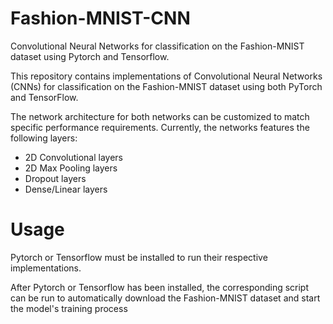 # Fashion-MNIST-CNN
Convolutional Neural Networks for classification on the Fashion-MNIST dataset using Pytorch and Tensorflow.

This repository contains implementations of Convolutional Neural Networks (CNNs) for classification on the Fashion-MNIST dataset using both PyTorch and TensorFlow. 

The network architecture for both networks can be customized to match specific performance requirements. Currently, the networks features the following layers:

- 2D Convolutional layers
- 2D Max Pooling layers
- Dropout layers
- Dense/Linear layers

# Usage

Pytorch or Tensorflow must be installed to run their respective implementations.

After Pytorch or Tensorflow has been installed, the corresponding script can be run to automatically download the Fashion-MNIST dataset and start the model's training process 
